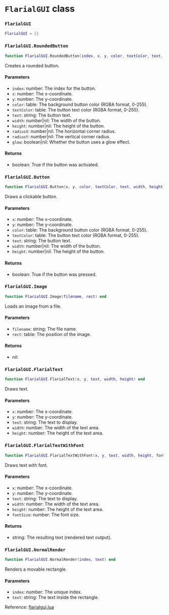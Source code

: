 # `FlarialGUI` class

### `FlarialGUI`
```lua
FlarialGUI = {}
```

### `FlarialGUI.RoundedButton`
```lua
function FlarialGUI.RoundedButton(index, x, y, color, textColor, text, width, height, radiusX, radiusY, glow) end
```
Creates a rounded button.

#### Parameters
- `index`: number: The index for the button.
- `x`: number: The x-coordinate.
- `y`: number: The y-coordinate.
- `color`: table: The background button color (RGBA format, 0-255).
- `textColor`: table: The button text color (RGBA format, 0-255).
- `text`: string: The button text.
- `width`: number|nil: The width of the button.
- `height`: number|nil: The height of the button.
- `radiusX`: number|nil: The horizontal corner radius.
- `radiusY`: number|nil: The vertical corner radius.
- `glow`: boolean|nil: Whether the button uses a glow effect.
#### Returns
- boolean: True if the button was activated.

### `FlarialGUI.Button`
```lua
function FlarialGUI.Button(x, y, color, textColor, text, width, height) end
```
Draws a clickable button.

#### Parameters
- `x`: number: The x-coordinate.
- `y`: number: The y-coordinate.
- `color`: table: The background button color (RGBA format, 0-255).
- `textColor`: table: The button text color (RGBA format, 0-255).
- `text`: string: The button text.
- `width`: number|nil: The width of the button.
- `height`: number|nil: The height of the button.
#### Returns
- boolean: True if the button was pressed.

### `FlarialGUI.Image`
```lua
function FlarialGUI.Image(filename, rect) end
```
Loads an image from a file.

#### Parameters
- `filename`: string: The file name.
- `rect`: table: The position of the image.
#### Returns
- nil: 

### `FlarialGUI.FlarialText`
```lua
function FlarialGUI.FlarialText(x, y, text, width, height) end
```
Draws text.

#### Parameters
- `x`: number: The x-coordinate.
- `y`: number: The y-coordinate.
- `text`: string: The text to display.
- `width`: number: The width of the text area.
- `height`: number: The height of the text area.

### `FlarialGUI.FlarialTextWithFont`
```lua
function FlarialGUI.FlarialTextWithFont(x, y, text, width, height, fontSize) end
```
Draws text with font.

#### Parameters
- `x`: number: The x-coordinate.
- `y`: number: The y-coordinate.
- `text`: string: The text to display.
- `width`: number: The width of the text area.
- `height`: number: The height of the text area.
- `fontSize`: number: The font size.
#### Returns
- string: The resulting text (rendered text output).

### `FlarialGUI.NormalRender`
```lua
function FlarialGUI.NormalRender(index, text) end
```
Renders a movable rectangle.

#### Parameters
- `index`: number: The unique index.
- `text`: string: The text inside the rectangle.

Reference: [flarialgui.lua](https://github.com/flarialmc/scripting-wiki/tree/main/autocomplete/gui/flarialgui.lua)